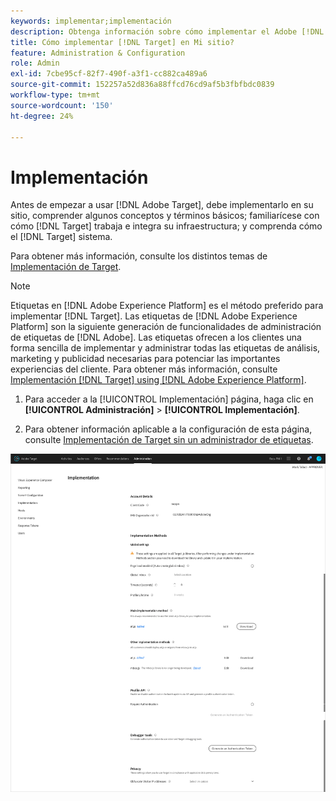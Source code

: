 ```yaml
---
keywords: implementar;implementación
description: Obtenga información sobre cómo implementar el Adobe [!DNL Target] del sitio. Establezca la configuración global, el método de implementación (SDK web de AEP o at.js) y mucho más.
title: Cómo implementar [!DNL Target] en Mi sitio?
feature: Administration & Configuration
role: Admin
exl-id: 7cbe95cf-82f7-490f-a3f1-cc882ca489a6
source-git-commit: 152257a52d836a88ffcd76cd9af5b3fbfbdc0839
workflow-type: tm+mt
source-wordcount: '150'
ht-degree: 24%

---
```


# Implementación

Antes de empezar a usar [!DNL Adobe Target], debe implementarlo en su sitio, comprender algunos conceptos y términos básicos; familiarícese con cómo [!DNL Target] trabaja e integra su infraestructura; y comprenda cómo el [!DNL Target] sistema.

Para obtener más información, consulte los distintos temas de [Implementación de Target](/help/main/c-implementing-target/implementing-target.md).

>[!NOTE]
>
>Etiquetas en [!DNL Adobe Experience Platform] es el método preferido para implementar [!DNL Target]. Las etiquetas de [!DNL Adobe Experience Platform] son la siguiente generación de funcionalidades de administración de etiquetas de [!DNL Adobe]. Las etiquetas ofrecen a los clientes una forma sencilla de implementar y administrar todas las etiquetas de análisis, marketing y publicidad necesarias para potenciar las importantes experiencias del cliente. Para obtener más información, consulte [Implementación [!DNL Target] using [!DNL Adobe Experience Platform]](/help/main/c-implementing-target/c-implementing-target-for-client-side-web/how-to-deployatjs/cmp-implementing-target-using-adobe-launch.md).

1. Para acceder a la [!UICONTROL Implementación] página, haga clic en **[!UICONTROL Administración]** > **[!UICONTROL Implementación]**.

1. Para obtener información aplicable a la configuración de esta página, consulte [Implementación de Target sin un administrador de etiquetas](/help/main/c-implementing-target/c-implementing-target-for-client-side-web/how-to-deployatjs/implementing-target-without-a-tag-manager.md).

![Página de implementación](/help/main/administrating-target/assets/implementation.png)
